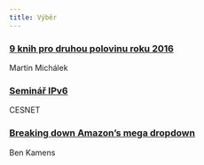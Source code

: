 ```yaml
---
title: Výběr
---
```


### [9 knih pro druhou polovinu roku 2016](http://www.vzhurudolu.cz/blog/61-knihy-2016)
Martin Michálek

### [Seminář IPv6](https://www.youtube.com/playlist?list=PLvwguJ6ySH1dzTDNESyD6_jiGBRXdZUog)
CESNET

### [Breaking down Amazon’s mega dropdown](http://bjk5.com/post/44698559168/breaking-down-amazons-mega-dropdown)
Ben Kamens
